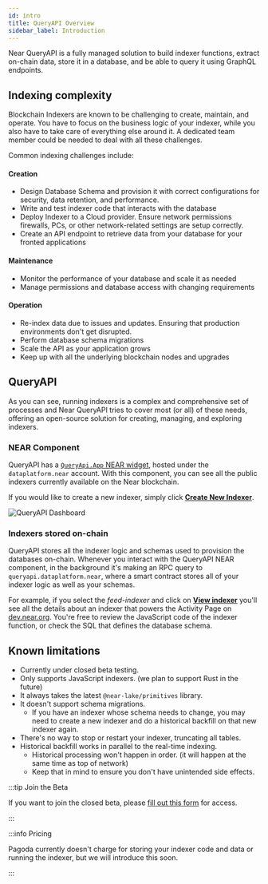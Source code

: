 ```yaml
---
id: intro
title: QueryAPI Overview
sidebar_label: Introduction
---
```



Near QueryAPI is a fully managed solution to build indexer functions,
extract on-chain data, store it in a database, and be able to query it using GraphQL endpoints.

## Indexing complexity

Blockchain Indexers are known to be challenging to create, maintain, and operate.
You have to focus on the business logic of your indexer, while you also have to
take care of everything else around it.
A dedicated team member could be needed to deal with all these challenges.

Common indexing challenges include:

#### Creation

- Design Database Schema and provision it with correct configurations for security, data retention, and performance. 
- Write and test indexer code that interacts with the database 
- Deploy Indexer to a Cloud provider. Ensure network permissions firewalls, PCs, or other network-related settings are setup correctly. 
- Create an API endpoint to retrieve data from your database for your fronted applications 

#### Maintenance

- Monitor the performance of your database and scale it as needed 
- Manage permissions and database access with changing requirements 

#### Operation

- Re-index data due to issues and updates. Ensuring that production environments don't get disrupted. 
- Perform database schema migrations
- Scale the API as your application grows 
- Keep up with all the underlying blockchain nodes and upgrades


## QueryAPI

As you can see, running indexers is a complex and comprehensive set of processes and
Near QueryAPI tries to cover most (or all) of these needs, offering an open-source solution for creating, managing, and exploring indexers.

### NEAR Component

QueryAPI has a [`QueryApi.App` NEAR widget](https://near.org/#/dataplatform.near/widget/QueryApi.App), hosted under the `dataplatform.near` account.
With this component, you can see all the public indexers currently available on the Near blockchain.

If you would like to create a new indexer, simply click [**Create New Indexer**](https://near.org/#/dataplatform.near/widget/QueryApi.App/?view=create-new-indexer).

![QueryAPI Dashboard](/docs/assets/QAPIScreen.png)

### Indexers stored on-chain

QueryAPI stores all the indexer logic and schemas used to provision the databases on-chain.
Whenever you interact with the QueryAPI NEAR component, in the background it's making an RPC query to `queryapi.dataplatform.near`,
where a smart contract stores all of your indexer logic as well as your schemas.

For example, if you select the _feed-indexer_ and click on [**View indexer**](https://near.org/dataplatform.near/widget/QueryApi.App?selectedIndexerPath=dataplatform.near/feed-indexer) you'll see all the details about an indexer that powers the Activity Page on [dev.near.org](https://dev.near.org).
You're free to review the JavaScript code of the indexer function, or check the SQL that defines the database schema.


## Known limitations

- Currently under closed beta testing.
- Only supports JavaScript indexers. (we plan to support Rust in the future)
- It always takes the latest `@near-lake/primitives` library. 
- It doesn't support schema migrations.
  - If you have an indexer whose schema needs to change, you may need to create a new indexer and do a historical backfill on that new indexer again.
- There's no way to stop or restart your indexer, truncating all tables.
- Historical backfill works in parallel to the real-time indexing.
  - Historical processing won't happen in order. (it will happen at the same time as top of network)
  - Keep that in mind to ensure you don't have unintended side effects.

:::tip Join the Beta

If you want to join the closed beta, please [fill out this form](http://bit.ly/near-queryapi-beta) for access.

:::

:::info Pricing

Pagoda currently doesn't charge for storing your indexer code and data or running the indexer, but we will introduce this soon. 

:::
